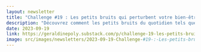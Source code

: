 ```yaml
---
layout: newsletter
title: "Challenge #19 : Les petits bruits qui perturbent votre bien-être intérieur"
description: "Découvrez comment les petits bruits du quotidien tels que les grincements de porte et les fuites d'eau peuvent affecter votre bien-être intérieur. Cet article vous guide dans l'identification de ces nuisances sonores et propose des solutions simples et efficaces pour y remédier. De l'application des principes du Feng Shui à des astuces pratiques pour la maison, trouvez des moyens de créer un environnement plus paisible et harmonieux."
date: 2023-09-19
link: https://geraldinepoly.substack.com/p/challenge-19-les-petits-bruits-qui
image: src/images/newsletters/2023-09-19-Challenge-#19-:-Les-petits-bruits-qui-perturbent-votre-bien-être-intérieur.jpeg
---
```

